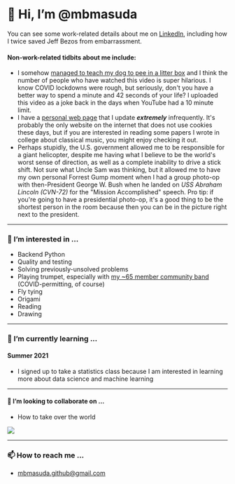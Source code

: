 # 👋 Hi, I’m @mbmasuda

You can see some work-related details about me on [LinkedIn](https://www.linkedin.com/in/marimasuda/), including how
I twice saved Jeff Bezos from embarrassment.

#### Non-work-related tidbits about me include:
*  I somehow [managed to teach my dog to pee in a litter box](https://www.youtube.com/watch?v=mr1pz_Gd_jo) and I think
   the number of people who have watched this video is super hilarious. I know COVID lockdowns were rough, but seriously,
   don't you have a better way to spend a minute and 42 seconds of your life? I uploaded this video as a joke back in the
   days when YouTube had a 10 minute limit.
*  I have a [personal web page](https://mari.masuda.me) that I update ***extremely*** infrequently. It's probably the only
   website on the internet that does not use cookies these days, but if you are interested in reading some papers I wrote
   in college about classical music, you might enjoy checking it out.
*  Perhaps stupidly, the U.S. government allowed me to be responsible for a giant helicopter, despite me having what I
   believe to be the world's worst sense of direction, as well as a complete inability to drive a stick shift. Not sure
   what Uncle Sam was thinking, but it allowed me to have my own personal Forrest Gump moment when I had a group photo-op
   with then-President George W. Bush when he landed on *USS Abraham Lincoln (CVN-72)* for the "Mission Accomplished"
   speech. Pro tip: if you're going to have a presidential photo-op, it's a good thing to be the shortest person in the
   room because then you can be in the picture right next to the president.

---

### 👀 I’m interested in ...

*  Backend Python
*  Quality and testing
*  Solving previously-unsolved problems
*  Playing trumpet, especially with [my ~65 member community band](https://fswinds.org/) (COVID-permitting, of course)
*  Fly tying
*  Origami
*  Reading
*  Drawing

---

### 🌱 I’m currently learning ...

#### Summer 2021
*  I signed up to take a statistics class because I am interested in learning more about data science and machine learning

---

#### 💞️ I’m looking to collaborate on ...
*  How to take over the world

![](https://upload.wikimedia.org/wikipedia/en/4/47/Pinky_and_the_Brain_vol1.jpg)

---

### 📫 How to reach me ...
*  <mbmasuda.github@gmail.com>

<!---
mbmasuda/mbmasuda is a ✨ special ✨ repository because its `README.md` (this file) appears on your GitHub profile.
You can click the Preview link to take a look at your changes.
--->
